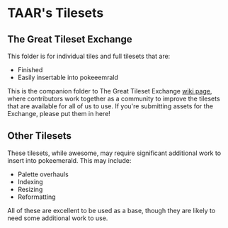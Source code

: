 # TAAR's Tilesets

## The Great Tileset Exchange
This folder is for individual tiles and full tilesets that are:

- Finished
- Easily insertable into pokeeemrald

This is the companion folder to The Great Tileset Exchange [wiki page](https://github.com/Pawkkie/Team-Aquas-Asset-Repo/wiki/The-Great-Tileset-Exchange), where contributors work together as a community to improve the tilesets that are available for all of us to use. If you're submitting assets for the Exchange, please put them in here!

## Other Tilesets
These tilesets, while awesome, may require significant additional work to insert into pokeemerald. This may include:

- Palette overhauls
- Indexing
- Resizing
- Reformatting

All of these are excellent to be used as a base, though they are likely to need some additional work to use.
